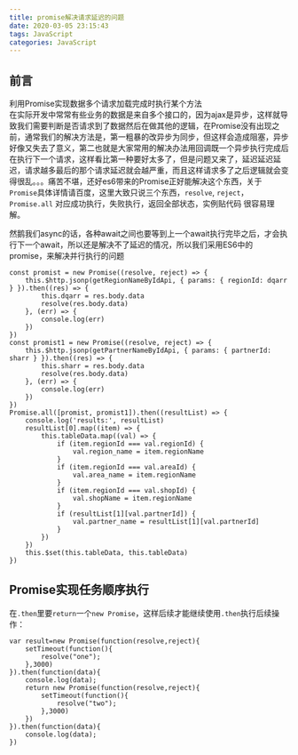 ```yaml
---
title: promise解决请求延迟的问题
date: 2020-03-05 23:15:43
tags: JavaScript
categories: JavaScript
---
```

## 前言
利用Promise实现数据多个请求加载完成时执行某个方法  
在实际开发中常常有些业务的数据是来自多个接口的，因为ajax是异步，这样就导致我们需要判断是否请求到了数据然后在做其他的逻辑，在Promise没有出现之前，通常我们的解决方法是，第一粗暴的改异步为同步，但这样会造成阻塞，异步好像又失去了意义，第二也就是大家常用的解决办法用回调既一个异步执行完成后在执行下一个请求，这样看比第一种要好太多了，但是问题又来了，延迟延迟延迟，请求越多最后的那个请求延迟就会越严重，而且这样请求多了之后逻辑就会变得很乱。。。痛苦不堪，还好es6带来的Promise正好能解决这个东西，关于`Promise`具体详情请百度，这里大致只说三个东西，`resolve`, `reject`，`Promise.all` 对应成功执行，失败执行，返回全部状态，实例贴代码 很容易理解。  

然鹅我们async的话，各种await之间也要等到上一个await执行完毕之后，才会执行下一个await，所以还是解决不了延迟的情况，所以我们采用ES6中的promise，来解决并行执行的问题
```
const promist = new Promise((resolve, reject) => {
    this.$http.jsonp(getRegionNameByIdApi, { params: { regionId: dqarr } }).then((res) => {
        this.dqarr = res.body.data
        resolve(res.body.data)
    }, (err) => {
        console.log(err)
    })
})
const promist1 = new Promise((resolve, reject) => {
    this.$http.jsonp(getPartnerNameByIdApi, { params: { partnerId: sharr } }).then((res) => {
        this.sharr = res.body.data
        resolve(res.body.data)
    }, (err) => {
        console.log(err)
    })
})
Promise.all([promist, promist1]).then((resultList) => {
    console.log('results:', resultList)
    resultList[0].map((item) => {
        this.tableData.map((val) => {
            if (item.regionId === val.regionId) {
                val.region_name = item.regionName
            }
            if (item.regionId === val.areaId) {
                val.area_name = item.regionName
            }
            if (item.regionId === val.shopId) {
                val.shopName = item.regionName
            }
            if (resultList[1][val.partnerId]) {
                val.partner_name = resultList[1][val.partnerId]
            }
        })
    })
    this.$set(this.tableData, this.tableData)
})
```


## Promise实现任务顺序执行
在`.then`里要`return`一个`new Promise`，这样后续才能继续使用`.then`执行后续操作：  
```
var result=new Promise(function(resolve,reject){
	setTimeout(function(){
		resolve("one");
	},3000)
}).then(function(data){
	console.log(data);
	return new Promise(function(resolve,reject){
		setTimeout(function(){
			resolve("two");
		},3000)
	})
}).then(function(data){
	console.log(data);
})
```